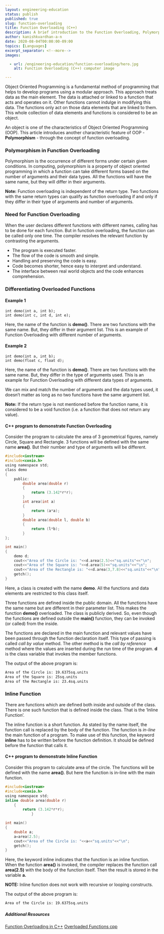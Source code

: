 ```yaml
---
layout: engineering-education
status: publish
published: true
slug: function-overloading
title: Function Overloading (C++)
description: A brief introduction to the Function Overloading, Polymorphism and Inline functions with code snippets. Object Oriented Programming is a fundamental method of programming which helps to develop programs using a modular approach.
author: kanishkvardhan-a-n
date: 2020-08-04T00:00:00-09:00
topics: [Languages]
excerpt_separator: <!--more-->
images:

  - url: /engineering-education/function-overloading/hero.jpg
    alt: Function Overloading (C++) computer image

---
```

Object Oriented Programming is a fundamental method of programming that helps to develop programs using a modular approach. This approach treats data as the main element. The data is attached or linked to a function that acts and operates on it. Other functions cannot indulge in modifying this data. The functions only act on those data elements that are linked to them. This whole collection of data elements and functions is considered to be an object.
<!--more-->

An object is one of the characteristics of Object Oriented Programming (OOP). This article introduces another characteristic feature of OOP - **Polymorphism** -  through the concept of function overloading.

### Polymorphism in Function Overloading
Polymorphism is the occurrence of different forms under certain given conditions. In computing, polymorphism is a property of object oriented programming in which a function can take different forms based on the number of arguments and their data types. All the functions will have the same name, but they will differ in their arguments.

**Note:** Function overloading is independent of the return type. Two functions with the same return types can qualify as function overloading if and only if they differ in their type of arguments and number of arguments.

### Need for Function Overloading
When the user declares different functions with different names, calling has to be done for each function. But in function overloading, the function can be called only one time. The compiler resolves the relevant function by contrasting the arguments.
- The program is executed faster.
- The flow of the code is smooth and simple.
- Handling and preserving the code is easy.
- Code becomes shorter, hence easy to interpret and understand.
- The interface between real world objects and the code enhances comprehension.

### Differentiating Overloaded Functions
#### Example 1
```
int demo(int a, int b);
int demo(int c, int d, int e);
```

Here, the name of the function is **demo()**. There are two functions with the same name. But, they differ in their argument list. This is an example of Function Overloading with different number of arguments.

#### Example 2
```
int demo(int a, int b);
int demo(float c, float d);
```
Here, the name of the function is **demo()**. There are two functions with the same name. But, they differ in the type of arguments used. This is an example for Function Overloading with different data types of arguments.

We can mix and match the number of arguments and the data types used, it doesn’t matter as long as no two functions have the same argument list.

**Note:** If the return type is not mentioned before the function name, it is considered to be a void function (i.e. a function that does not return any value).

#### C++ program to demonstrate Function Overloading
Consider the program to calculate the area of 3 geometrical figures, namely Circle, Square and Rectangle. 3 functions will be defined with the same name **area()**. But their number and type of arguments will be different.

```C
#include<iostream>
#include<conio.h>
using namespace std;
class demo
{
	public:
		double area(double r)
		{
			return (3.142*r*r);
        }
        int area(int a)
		{
			return (a*a);
        }
        double area(double l, double b)
		{
			return (l*b);
        }
};

int main()
{
	demo d;
	cout<<"Area of the Circle is: "<<d.area(2.5)<<"sq.units"<<"\n";
	cout<<"Area of the Square is: "<<d.area(5)<<"sq.units"<<"\n";
	cout<<"Area of the Rectangle is: "<<d.area(3,7.8)<<"sq.units"<<"\n";
	getch();
}
```

Here, a class is created with the name **demo**. All the functions and data elements are restricted to this class itself.

Three functions are defined inside the public domain. All the functions have the same name but are different in their parameter list. This makes the function **demo()** overloaded. The class is publicly derived. So, even though the functions are defined outside the **main()** function, they can be invoked (or called) from the inside.

The functions are declared in the main function and relevant values have been passed through the function declaration itself. This type of passing is called *call by value* method. The other method is the *call by reference* method where the values are inserted during the run time of the program. **d** is the class variable that invokes the member functions.

The output of the above program is:
```bash
Area of the Circle is: 19.6375sq.units
Area of the Square is: 25sq.units
Area of the Rectangle is: 23.4sq.units
```

### Inline Function
There are functions which are defined both inside and outside of the class. There is one such function that is defined inside the class. That is the ‘Inline Function’.

The inline function is a short function. As stated by the name itself, the function call is replaced by the body of the function. The function is *in-line* the main function of a program. To make use of this function, the keyword **inline** has to be written before the function definition. It should be defined before the function that calls it.

#### C++ program to demonstrate Inline Function
Consider this program to calculate area of the circle. The functions will be defined with the name **area()**. But here the function is in-line with the main function.

```C
#include<iostream>
#include<conio.h>
using namespace std;
inline double area(double r)
	{
		return (3.142*r*r);
        	}

int main()
{
	double a;
    a=area(2.5);
	cout<<"Area of the Circle is: "<<a<<"sq.units"<<"\n";
	getch();
}
```

Here, the keyword inline indicates that the function is an inline function. When the function **area()** is invoked, the compiler replaces the function call **area(2.5)** with the body of the function itself. Then the result is stored in the variable **a.**

**NOTE:** Inline function does not work with recursive or looping constructs.

The output of the above program is:
```bash
Area of the Circle is: 19.6375sq.units
```

##### Additional Resources
[Function Overloading in C++](https://www.geeksforgeeks.org/function-overloading-c/)
[Overloaded Functions cpp](https://beginnersbook.com/2017/08/cpp-function-overloading/)
